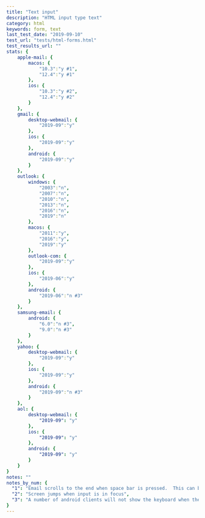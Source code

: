 ```yaml
---
title: "Text input"
description: "HTML input type text"
category: html
keywords: form, text
last_test_date: "2019-09-10"
test_url: "tests/html-forms.html"
test_results_url: ""
stats: {
    apple-mail: {
        macos: {
            "10.3":"y #1",
            "12.4":"y #1"
        },
        ios: {
            "10.3":"y #2",
            "12.4":"y #2"
        }
    },
    gmail: {
        desktop-webmail: {
            "2019-09":"y"
        },
        ios: {
            "2019-09":"y"
        },
        android: {
            "2019-09":"y"
        }
    },
    outlook: {
        windows: {
            "2003":"n",
            "2007":"n",
            "2010":"n",
            "2013":"n",
            "2016":"n",
            "2019":"n"
        },
        macos: {
            "2011":"y",
            "2016":"y",
            "2019":"y"
        },
        outlook-com: {
            "2019-09":"y"
        },
        ios: {
            "2019-06":"y"
        },
        android: {
            "2019-06":"n #3"
        }
    },
    samsung-email: {
        android: {
            "6.0":"n #3",
            "9.0":"n #3"
        }
    },
    yahoo: {
        desktop-webmail: {
            "2019-09":"y"
        },
        ios: {
            "2019-09":"y"
        },
        android: {
            "2019-09":"n #3"
        }
    },
    aol: {
        desktop-webmail: {
            "2019-09": "y"
        },
        ios: {
            "2019-09": "y"
        },
        android: {
            "2019-09": "y"
        }
    }
}
notes: ""
notes_by_num: {
  "1": "Email scrolls to the end when space bar is pressed.  This can be fixed by wrapping the `<input>` in `<ul role=/"presentation/">` ",
  "2": "Screen jumps when input is in focus",
  "3": "A number of android clients will not show the keyboard when the input is clicked.  Copy and pasting text works."
}
---
```

